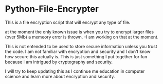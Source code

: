 # Python-File-Encrypter

This is a file encryption script that will encrypt any type of file. 

at the moment the only known issue is when you try to encrypt larger files (over 5Mb) a memeory error is thrown.
-I am working on that at the moment.

This is not entended to be used to store secure information unless you trust the code. I am not familiar with encryption and security and I don't know how secure this actually is. This is just something I put together for fun because I am intrigued by cryptography and security.

I will try to keep updating this as I continue me education in computer science and learn more about encryption and security.
